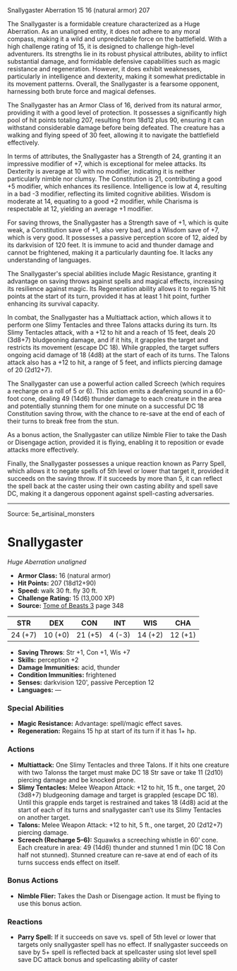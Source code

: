 <MonsterName/>Snallygaster</MonsterName>
<CreatureType/>Aberration</CreatureType>
<CR/>15</CR>
<AC/>16 (natural armor)</AC>
<HP/>207</HP>
<summary>The Snallygaster is a formidable creature characterized as a Huge Aberration. As an unaligned entity, it does not adhere to any moral compass, making it a wild and unpredictable force on the battlefield. With a high challenge rating of 15, it is designed to challenge high-level adventurers. Its strengths lie in its robust physical attributes, ability to inflict substantial damage, and formidable defensive capabilities such as magic resistance and regeneration. However, it does exhibit weaknesses, particularly in intelligence and dexterity, making it somewhat predictable in its movement patterns. Overall, the Snallygaster is a fearsome opponent, harnessing both brute force and magical defenses.</summary>

<detail>

The Snallygaster has an Armor Class of 16, derived from its natural armor, providing it with a good level of protection. It possesses a significantly high pool of hit points totaling 207, resulting from 18d12 plus 90, ensuring it can withstand considerable damage before being defeated. The creature has a walking and flying speed of 30 feet, allowing it to navigate the battlefield effectively.

In terms of attributes, the Snallygaster has a Strength of 24, granting it an impressive modifier of +7, which is exceptional for melee attacks. Its Dexterity is average at 10 with no modifier, indicating it is neither particularly nimble nor clumsy. The Constitution is 21, contributing a good +5 modifier, which enhances its resilience. Intelligence is low at 4, resulting in a bad -3 modifier, reflecting its limited cognitive abilities. Wisdom is moderate at 14, equating to a good +2 modifier, while Charisma is respectable at 12, yielding an average +1 modifier.

For saving throws, the Snallygaster has a Strength save of +1, which is quite weak, a Constitution save of +1, also very bad, and a Wisdom save of +7, which is very good. It possesses a passive perception score of 12, aided by its darkvision of 120 feet. It is immune to acid and thunder damage and cannot be frightened, making it a particularly daunting foe. It lacks any understanding of languages.

The Snallygaster's special abilities include Magic Resistance, granting it advantage on saving throws against spells and magical effects, increasing its resilience against magic. Its Regeneration ability allows it to regain 15 hit points at the start of its turn, provided it has at least 1 hit point, further enhancing its survival capacity.

In combat, the Snallygaster has a Multiattack action, which allows it to perform one Slimy Tentacles and three Talons attacks during its turn. Its Slimy Tentacles attack, with a +12 to hit and a reach of 15 feet, deals 20 (3d8+7) bludgeoning damage, and if it hits, it grapples the target and restricts its movement (escape DC 18). While grappled, the target suffers ongoing acid damage of 18 (4d8) at the start of each of its turns. The Talons attack also has a +12 to hit, a range of 5 feet, and inflicts piercing damage of 20 (2d12+7).

The Snallygaster can use a powerful action called Screech (which requires a recharge on a roll of 5 or 6). This action emits a deafening sound in a 60-foot cone, dealing 49 (14d6) thunder damage to each creature in the area and potentially stunning them for one minute on a successful DC 18 Constitution saving throw, with the chance to re-save at the end of each of their turns to break free from the stun.

As a bonus action, the Snallygaster can utilize Nimble Flier to take the Dash or Disengage action, provided it is flying, enabling it to reposition or evade attacks more effectively.

Finally, the Snallygaster possesses a unique reaction known as Parry Spell, which allows it to negate spells of 5th level or lower that target it, provided it succeeds on the saving throw. If it succeeds by more than 5, it can reflect the spell back at the caster using their own casting ability and spell save DC, making it a dangerous opponent against spell-casting adversaries.</detail>



---

Source: 5e_artisinal_monsters

# Snallygaster

*Huge* *Aberration* *unaligned*

- **Armor Class:** 16 (natural armor)
- **Hit Points:** 207 (18d12+90)
- **Speed:** walk 30 ft. fly 30 ft.
- **Challenge Rating:** 15 (13,000 XP)
- **Source:** [Tome of Beasts 3](https://koboldpress.com/kpstore/product/tome-of-beasts-3-for-5th-edition/) page 348

| STR | DEX | CON | INT | WIS | CHA |
| --- | --- | --- | --- | --- | --- |
| 24 (+7) | 10 (+0) | 21 (+5) | 4 (-3) | 14 (+2) | 12 (+1) |

- **Saving Throws**: Str +1, Con +1, Wis +7
- **Skills:** perception +2
- **Damage Immunities:** acid, thunder
- **Condition Immunities:** frightened
- **Senses:** darkvision 120', passive Perception 12
- **Languages:** —

### Special Abilities

- **Magic Resistance:** Advantage: spell/magic effect saves.
- **Regeneration:** Regains 15 hp at start of its turn if it has 1+ hp.

### Actions

- **Multiattack:** One Slimy Tentacles and three Talons. If it hits one creature with two Talonss the target must make DC 18 Str save or take 11 (2d10) piercing damage and be knocked prone.
- **Slimy Tentacles:** Melee Weapon Attack: +12 to hit, 15 ft., one target, 20 (3d8+7) bludgeoning damage and target is grappled (escape DC 18). Until this grapple ends target is restrained and takes 18 (4d8) acid at the start of each of its turns and snallygaster can’t use its Slimy Tentacles on another target.
- **Talons:** Melee Weapon Attack: +12 to hit, 5 ft., one target, 20 (2d12+7) piercing damage.
- **Screech (Recharge 5–6):** Squawks a screeching whistle in 60' cone. Each creature in area: 49 (14d6) thunder and stunned 1 min (DC 18 Con half not stunned). Stunned creature can re-save at end of each of its turns success ends effect on itself.

### Bonus Actions

- **Nimble Flier:** Takes the Dash or Disengage action. It must be flying to use this bonus action.

### Reactions

- **Parry Spell:** If it succeeds on save vs. spell of 5th level or lower that targets only snallygaster spell has no effect. If snallygaster succeeds on save by 5+ spell is reflected back at spellcaster using slot level spell save DC attack bonus and spellcasting ability of caster




